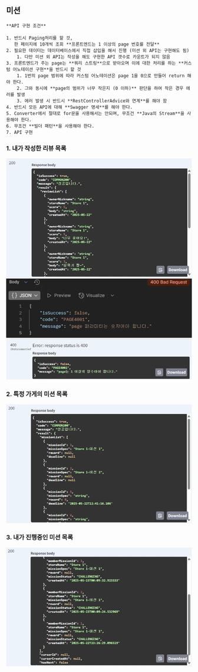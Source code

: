 ## 미션
```text
**API 구현 조건**

1. 반드시 Paging처리를 할 것,
   한 페이지에 10개씩 조회 **프론트엔드는 1 이상의 page 번호를 전달**
2. 필요한 데이터는 데이터베이스에서 직접 삽입을 해서 진행 (미션 외 API는 구현해도 됨)
    1. 다만 미션 외 API는 작성을 해도 구현한 API 갯수로 카운트가 되지 않음
3. 프론트엔드가 주는 page는 **쿼리 스트링**으로 받아오며 이에 대한 처리를 하는 **커스텀 어노테이션 구현**을 반드시 할 것
    1. 1번의 page 범위에 따라 커스텀 어노테이션은 page 1을 0으로 만들어 return 해야 한다.
    2. 그와 동시에 **page의 범위가 너무 작은지 (0 이하)** 판단을 하여 작은 경우 에러를 발생
    3. 에러 발생 시 반드시 **RestControllerAdvice와 연계**를 해야 함
4. 반드시 모든 API에 대해 **Swagger 명세**를 해야 한다.
5. Converter에서 절대로 for문을 사용해서는 안되며, 무조건 **Java의 Stream**을 사용해야 한다.
6. 무조건 **빌더 패턴**을 사용해야 한다.
7. API 구현
```
### 1. 내가 작성한 리뷰 목록
![api1-success.png](image/api1-success.png)![api1-fail-1.png](image/api1-fail-1.png)![api1-fail-2.png](image/api1-fail-2.png)
### 2. 특정 가게의 미션 목록
![api2-success.png](image/api2-success.png)
### 3. 내가 진행중인 미션 목록
![api3-success.png](image/api3-success.png)